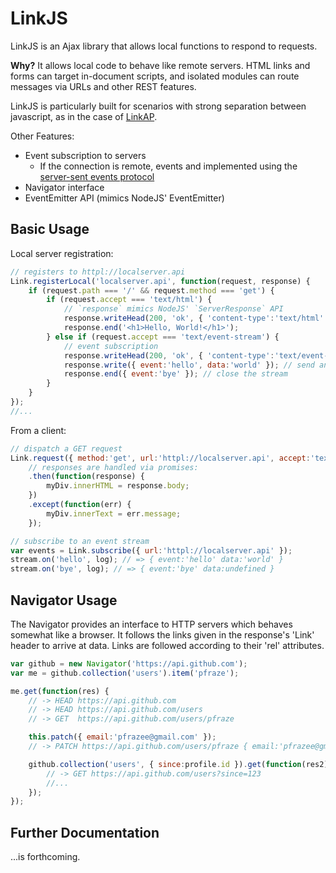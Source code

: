# LinkJS

LinkJS is an Ajax library that allows local functions to respond to requests.

**Why?** It allows local code to behave like remote servers. HTML links and forms can target in-document scripts, and isolated modules can route messages via URLs and other REST features.

LinkJS is particularly built for scenarios with strong separation between javascript, as in the case of [LinkAP](https://github.com/pfraze/link-ap).

Other Features:

 - Event subscription to servers
   - If the connection is remote, events and implemented using the [server-sent events protocol](https://developer.mozilla.org/en-US/docs/Server-sent_events/Using_server-sent_events)
 - Navigator interface
 - EventEmitter API (mimics NodeJS' EventEmitter)

## Basic Usage

Local server registration:

```javascript
// registers to httpl://localserver.api
Link.registerLocal('localserver.api', function(request, response) {
	if (request.path === '/' && request.method === 'get') {
		if (request.accept === 'text/html') {
			// `response` mimics NodeJS' `ServerResponse` API
			response.writeHead(200, 'ok', { 'content-type':'text/html' });
			response.end('<h1>Hello, World!</h1>');
		} else if (request.accept === 'text/event-stream') {
			// event subscription
			response.writeHead(200, 'ok', { 'content-type':'text/event-stream' });
			response.write({ event:'hello', data:'world' }); // send an event
			response.end({ event:'bye' }); // close the stream
		}
	}
});
//...
```

From a client:

```javascript
// dispatch a GET request
Link.request({ method:'get', url:'httpl://localserver.api', accept:'text/html' })
	// responses are handled via promises:
	.then(function(response) {
		myDiv.innerHTML = response.body;
	})
	.except(function(err) {
		myDiv.innerText = err.message;
	});

// subscribe to an event stream
var events = Link.subscribe({ url:'httpl://localserver.api' });
stream.on('hello', log); // => { event:'hello' data:'world' }
stream.on('bye', log); // => { event:'bye' data:undefined }
```

## Navigator Usage

The Navigator provides an interface to HTTP servers which behaves somewhat like a browser. It follows the links given in the response's 'Link' header to arrive at data. Links are followed according to their 'rel' attributes. 

```javascript
var github = new Navigator('https://api.github.com');
var me = github.collection('users').item('pfraze');

me.get(function(res) {
	// -> HEAD https://api.github.com
	// -> HEAD https://api.github.com/users
	// -> GET  https://api.github.com/users/pfraze

	this.patch({ email:'pfrazee@gmail.com' });
	// -> PATCH https://api.github.com/users/pfraze { email:'pfrazee@gmail.com' }

	github.collection('users', { since:profile.id }).get(function(res2) {
		// -> GET https://api.github.com/users?since=123
		//...
	});
});
```

## Further Documentation

...is forthcoming.